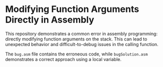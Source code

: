 # Modifying Function Arguments Directly in Assembly

This repository demonstrates a common error in assembly programming: directly modifying function arguments on the stack.  This can lead to unexpected behavior and difficult-to-debug issues in the calling function.

The `bug.asm` file contains the erroneous code, while `bugSolution.asm` demonstrates a correct approach using a local variable.
